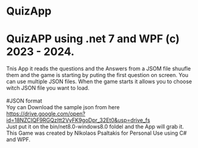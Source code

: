 # QuizApp<br>
# QuizAPP using .net 7 and WPF (c) 2023 - 2024.<br>
Tnis App it reads the questions and the Answers from a JSOM file shuufle them and the game is starting by puting the first question on screen. You can use multiple JSON files. When the game starts it allows you to choose witch JSON file you want to load.<br>
<br>
#JSON format<br>
Yoy can Download the sample json from here https://drive.google.com/open?id=18NZCIQF9RGQzItt2VyFK9goDpr_32Et0&usp=drive_fs
<br>
Just put it on the bin/net8.0-windows8.0 foldel and the App will grab it.
<br>
This Game was created by NIkolaos Psaltakis for Personal Use using C# and WPF.<br>
